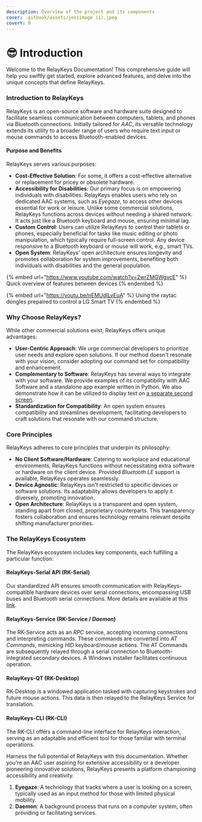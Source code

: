 ```yaml
---
description: Overview of the project and its components
cover: .gitbook/assets/jessimage (1).jpeg
coverY: 0
---
```


# 😎 Introduction

Welcome to the RelayKeys Documentation! This comprehensive guide will help you swiftly get started, explore advanced features, and delve into the unique concepts that define RelayKeys.

### Introduction to RelayKeys

RelayKeys is an open-source software and hardware suite designed to facilitate seamless communication between computers, tablets, and phones via Bluetooth connections. Initially tailored for _AAC_, its versatile technology extends its utility to a broader range of users who require text input or mouse commands to access Bluetooth-enabled devices.

#### Purpose and Benefits

RelayKeys serves various purposes:

* **Cost-Effective Solution**: For some, it offers a cost-effective alternative or replacement for pricey or obsolete hardware.
* **Accessibility for Disabilities**: Our primary focus is on empowering individuals with disabilities. RelayKeys enables users who rely on dedicated AAC systems, such as _Eyegaze_, to access other devices essential for work or leisure. Unlike some commercial solutions, RelayKeys functions across devices without needing a shared network. It acts just like a Bluetooth keyboard and mouse, ensuring minimal lag.
* **Custom Control**: Users can utilize RelayKeys to control their tablets or phones, especially beneficial for tasks like music editing or photo manipulation, which typically require full-screen control. Any device responsive to a Bluetooth keyboard or mouse will work, e.g., smart TVs.
* **Open System**: RelayKeys' open architecture ensures longevity and promotes collaboration for system improvements, benefiting both individuals with disabilities and the general population.

{% embed url="https://www.youtube.com/watch?v=2wrZMGWgvcE" %}
Quick overview of features between devices
{% endembed %}

{% embed url="https://youtu.be/nEMUdILvEuA" %}
Using the raytac dongles prepaired to control a LG Smart TV
{% endembed %}

### Why Choose RelayKeys?

While other commercial solutions exist, RelayKeys offers unique advantages:

* **User-Centric Approach**: We urge commercial developers to prioritize user needs and explore open solutions. If our method doesn't resonate with your vision, consider adopting our command set for compatibility and enhancement.
* **Complementary to Software**: RelayKeys has several ways to integrate with your software. We provide examples of its compatibility with AAC Software and a standalone app example written in Python. We also demonstrate how it can be utilized to display text on [a separate second screen](https://github.com/AceCentre/open-ble-screen).
* **Standardization for Compatibility**: An open system ensures compatibility and streamlines development, facilitating developers to craft solutions that resonate with our command structure.

### Core Principles

RelayKeys adheres to core principles that underpin its philosophy:

* **No Client Software/Hardware**: Catering to workplace and educational environments, RelayKeys functions without necessitating extra software or hardware on the client device. Provided _Bluetooth LE_ support is available, RelayKeys operates seamlessly.
* **Device Agnostic**: RelayKeys isn't restricted to specific devices or software solutions. Its adaptability allows developers to apply it diversely, promoting innovation.
* **Open Architecture**: RelayKeys is a transparent and open system, standing apart from closed, proprietary counterparts. This transparency fosters collaboration and ensures technology remains relevant despite shifting manufacturer priorities.

### The RelayKeys Ecosystem

The RelayKeys ecosystem includes key components, each fulfilling a particular function:

#### RelayKeys-Serial API (RK-Serial)

Our standardized API ensures smooth communication with RelayKeys-compatible hardware devices over serial connections, encompassing USB buses and Bluetooth serial connections. More details are available at this [link](https://relaykeys.example.com/rk-serial).

#### RelayKeys-Service (RK-Service / _Daemon_)

The RK-Service acts as an _RPC_ service, accepting incoming connections and interpreting commands. These commands are converted into _AT Commands_, mimicking _HID_ keyboard/mouse actions. The AT Commands are subsequently relayed through a serial connection to Bluetooth-integrated secondary devices. A Windows installer facilitates continuous operation.

#### RelayKeys-QT (RK-Desktop)

RK-Desktop is a windowed application tasked with capturing keystrokes and future mouse actions. This data is then relayed to the RelayKeys Service for translation.

#### RelayKeys-CLI (RK-CLI)

The RK-CLI offers a command-line interface for RelayKeys interaction, serving as an adaptable and efficient tool for those familiar with terminal operations.

Harness the full potential of RelayKeys with this documentation. Whether you're an AAC user aspiring for extensive accessibility or a developer pioneering innovative solutions, RelayKeys presents a platform championing accessibility and creativity.

1. **Eyegaze**: A technology that tracks where a user is looking on a screen, typically used as an input method for those with limited physical mobility.
2. **Daemon**: A background process that runs on a computer system, often providing or facilitating services.
